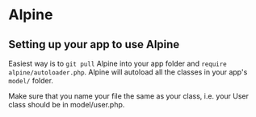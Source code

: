 # Alpine

## Setting up your app to use Alpine

Easiest way is to `git pull` Alpine into your app folder and `require alpine/autoloader.php`.  Alpine will autoload all the classes in your app's `model/` folder.

Make sure that you name your file the same as your class, i.e. your User class should be in model/user.php.


